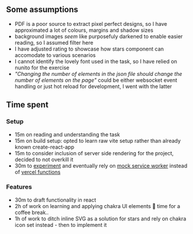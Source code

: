 ## Some assumptions

- PDF is a poor source to extract pixel perfect designs, so I have approximated a lot of colours, margins and shadow sizes
- background images _seem_ like purposefuly darkened to enable easier reading, so I assumed filter here
- I have adjusted rating to showcase how stars component can accomodate to various scenarios
- I cannot identify the lovely font used in the task, so I have relied on nunito for the exercise
- _"Changing the number of elements in the json file should change the number of elements on the page"_ could be either websocket event handling or just hot reload for development, I went with the latter

## Time spent

### Setup

- 15m on reading and understanding the task
- 15m on build setup: opted to learn raw vite setup rather than already known create-react-app
- 15m to consider inclusion of server side rendering for the project, decided to not overkill it
- 30m to [experiment](https://github.com/magicwrites/trip-emissions/tree/api-mock) and eventually rely on [mock service worker](https://mswjs.io) instead of [vercel functions](https://vercel.com/docs/concepts/functions/serverless-functions)

### Features

- 30m to draft functionality in react
- 2h of work on learning and applying chakra UI elements 🤯 time for a coffee break..
- 1h of work to ditch inline SVG as a solution for stars and rely on chakra icon set instead - then to implement it

